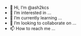 - 👋 Hi, I’m @ash2kcs
- 👀 I’m interested in ...
- 🌱 I’m currently learning ...
- 💞️ I’m looking to collaborate on ...
- 📫 How to reach me ...

<!---
ash2kcs/ash2kcs is a ✨ special ✨ repository because its `README.md` (this file) appears on your GitHub profile.
You can click the Preview link to take a look at your changes.
--->
